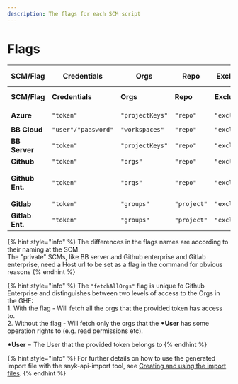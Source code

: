 ```yaml
---
description: The flags for each SCM script
---
```


# Flags

| SCM/Flag        | Credentials         | Orgs            | Repo        | Exclusion File Path     | Json     | Skip Snyk monitored repos     | Import file folder path     | Repo type for import file     | Additional flags                                |
| --------------- | ------------------- | --------------- | ----------- | ----------------------- | -------- | ----------------------------- | --------------------------- | ----------------------------- | ----------------------------------------------- |
| **SCM/Flag**    | **Credentials**     | **Orgs**        | **Repo**    | **Exclusion File Path** | **Json** | **Skip Snyk monitored repos** | **Import file folder path** | **Repo type for import file** | **Additional flags**                            |
| **Azure**       | `"token"`           | `"projectKeys"` | `"repo"`    | `"exclusionFilePath"`   | `"json"` | `"skipSnykMonitoredRepos"`    | `"importConfDir"`           | `"importFileRepoType"`        | `"org" [required]`                              |
| **BB Cloud**    | `"user"/"paasword"` | `"workspaces"`  | `"repo"`    | `"exclusionFilePath"`   | `"json"` | `"skipSnykMonitoredRepos"`    | `"importConfDir"`           | `"importFileRepoType"`        |                                                 |
| **BB Server**   | `"token"`           | `"projectKeys"` | `"repo"`    | `"exclusionFilePath"`   | `"json"` | `"skipSnykMonitoredRepos"`    | `"importConfDir"`           | `"importFileRepoType"`        | `"url" [required]`                              |
| **Github**      | `"token"`           | `"orgs"`        | `"repo"`    | `"exclusionFilePath"`   | `"json"` | `"skipSnykMonitoredRepos"`    | `"importConfDir"`           | `"importFileRepoType"`        |                                                 |
| **Github Ent.** | `"token"`           | `"orgs"`        | `"repo"`    | `"exclusionFilePath"`   | `"json"` | `"skipSnykMonitoredRepos"`    | `"importConfDir"`           | `"importFileRepoType"`        | `"url" [required], "fetchAllOrgs" [optional]**` |
| **Gitlab**      | `"token"`           | `"groups"`      | `"project"` | `"exclusionFilePath"`   | `"json"` | `"skipSnykMonitoredRepos"`    | `"importConfDir"`           | `"importFileRepoType"`        | \`\`                                            |
| **Gitlab Ent.** | `"token"`           | `"groups"`      | `"project"` | `"exclusionFilePath"`   | `"json"` | `"skipSnykMonitoredRepos"`    | `"importConfDir"`           | `"importFileRepoType"`        | `"url" [required]`                              |

{% hint style="info" %}
The differences in the flags names are according to their naming at the SCM.\
The "private" SCMs, like BB server and Github enterprise and Gitlab enterprise, need a Host url to be set as a flag in the command for obvious reasons
{% endhint %}

{% hint style="info" %}
The `"fetchAllOrgs"` flag is unique fo Github Enterprise and distinguishes between two levels of access to the Orgs in the GHE:\
1\. With the flag - Will fetch all the orgs that the provided token has access to.\
2\. Without the flag - Will fetch only the orgs that the **\*User** has some operation rights to (e.g. read permissions etc).

**\*User** = The User that the provided token belongs to
{% endhint %}

{% hint style="info" %}
For further details on how to use the generated import file with the snyk-api-import tool, see [Creating and using the import files](creating-and-using-the-import-files.md).
{% endhint %}
